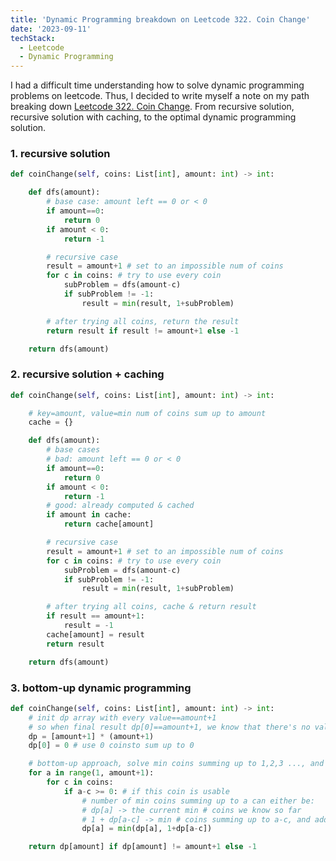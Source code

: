 ```yaml
---
title: 'Dynamic Programming breakdown on Leetcode 322. Coin Change'
date: '2023-09-11'
techStack:
  - Leetcode
  - Dynamic Programming
---
```


I had a difficult time understanding how to solve dynamic programming problems on leetcode. Thus, I decided to write myself a note on my path breaking down [Leetcode 322. Coin Change](https://leetcode.com/problems/coin-change/). From recursive solution, recursive solution with caching, to the optimal dynamic programming solution.

### 1. recursive solution

```python
def coinChange(self, coins: List[int], amount: int) -> int:

    def dfs(amount):
		# base case: amount left == 0 or < 0
		if amount==0:
			return 0
		if amount < 0:
			return -1

		# recursive case
		result = amount+1 # set to an impossible num of coins
		for c in coins: # try to use every coin
			subProblem = dfs(amount-c)
			if subProblem != -1:
				result = min(result, 1+subProblem)

		# after trying all coins, return the result
		return result if result != amount+1 else -1

    return dfs(amount)
```

### 2. recursive solution + caching

```python
def coinChange(self, coins: List[int], amount: int) -> int:

	# key=amount, value=min num of coins sum up to amount
    cache = {}

    def dfs(amount):
		# base cases
		# bad: amount left == 0 or < 0
		if amount==0:
			return 0
		if amount < 0:
			return -1
		# good: already computed & cached
		if amount in cache:
			return cache[amount]

		# recursive case
		result = amount+1 # set to an impossible num of coins
		for c in coins: # try to use every coin
			subProblem = dfs(amount-c)
			if subProblem != -1:
				result = min(result, 1+subProblem)

		# after trying all coins, cache & return result
		if result == amount+1:
			result = -1
		cache[amount] = result
		return result

    return dfs(amount)
```

### 3. bottom-up dynamic programming

```python
def coinChange(self, coins: List[int], amount: int) -> int:
	# init dp array with every value==amount+1
	# so when final result dp[0]==amount+1, we know that there's no valid solution
	dp = [amount+1] * (amount+1)
	dp[0] = 0 # use 0 coinsto sum up to 0

	# bottom-up approach, solve min coins summing up to 1,2,3 ..., and 11
	for a in range(1, amount+1):
		for c in coins:
			if a-c >= 0: # if this coin is usable
				# number of min coins summing up to a can either be:
				# dp[a] -> the current min # coins we know so far
				# 1 + dp[a-c] -> min # coins summing up to a-c, and add 1 (this coin c)
				dp[a] = min(dp[a], 1+dp[a-c])

	return dp[amount] if dp[amount] != amount+1 else -1
```

